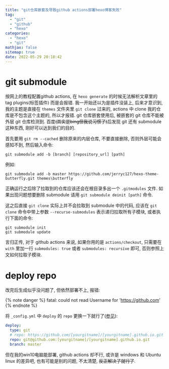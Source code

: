 ```yaml
---
title: "git仓库嵌套及导致github actions部署hexo博客失败"
tag:
  - "git"
  - "github"
  - "hexo"
categories:
  - "hexo"
  - "git"
mathjax: false
sitemap: true
date: 2022-05-29 20:18:42
---
```


# git submodule

按网上的教程配置github actions, 在 `hexo generate` 的时候无法解析文章里的 tag plugins(标签插件) 而是会报错. 我一开始还以为是插件没装上, 后来才意识到, 我的主题是直接在 `themes` 文件夹里 `git clone` 过来的, actions 中 clone 我的仓库是不包含这个主题的, 所以才报错. git 仓库嵌套使用后, 被嵌套的 git 仓库不能被外层 git 仓库检测到. 百度~~(其实是bing但我说习惯了)~~后发现 git 还有 submodule 这种东西, 刚好可以达到我们的目的.

首先要用 `git rm --cached` 删除原来的内层仓库, 不要直接删除, 否则外层可能会感知不到, 然后输入命令:

```gitbash
git submodule add -b [branch] [repository_url] [path]
```

例如:
```gitbash
git submodule add -b master https://github.com/jerryc127/hexo-theme-butterfly.git themes\butterfly
```

正确运行之后除了拉取到的仓库应该还会在根目录多出一个 `.gitmodules` 文件. 如果出现问题想要删除 submodule 请用 `git submodule deinit [path]` 命令.

这之后直接 `git clone` 实际上并不会拉取到 submodule 中的代码, 应该在 `git clone` 命令中带上参数 `--recurse-submodules` 表示递归拉取所有子模块, 或者执行下面的命令:

```gitbash
git submodule init
git submodule update
```

言归正传, 对于 github actions 来说, 如果你用的是 `actions/checkout`, 只需要在 `with` 里加一行 `submodules: true` 或者 `submodules: recursive` 即可, 否则参照上文如何拉取子模块.

# deploy repo
改完后生成似乎没问题了, 但依然部署不上, 报错:

{% note danger %}
fatal: could not read Username for 'https://github.com'
{% endnote %}

将 `_config.yml` 中 `deploy` 的 `repo` 更换一下就行了([参见](https://github.com/hexojs/hexo/issues/2778)):

```yaml
deploy:
  type: git
  # repo: https://github.com/[yourgitname]/[yourgitname].github.io.git
  repo: git@github.com:[yourgitname]/[yourgitname].github.io.git
  branch: master
```

但在我的win10电脑能部署, github actions 却不行, 或许是 windows 和 Ubuntu linux 的差异吧, 也有可能是别的问题, 不太清楚, ~~反正解决了就行了~~.
